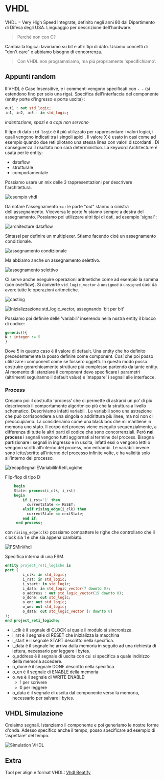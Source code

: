 # VHDL

VHDL = Very High Speed Integrate, definito negli anni 80 dal Dipartimento di Difesa degli USA. Linguaggio per descrizione dell'hardware. 

> Perché non con C? 

Cambia la logica: lavoriamo su bit e altri tipi di dato. Usiamo concetti di "don't care" e abbiamo bisogno di concorrenza. 

> Con VHDL non programmiamo, ma piú propriamente 'specifichiamo'. 

## Appunti random

Il VHDL é Case Insensitive, e i commenti vengono specificati con ```- -``` (si estendono fino per solo una riga). 
Specifica dell'interfaccia del componente (entity porte d'ingresso e porte uscita) : 

````vhdl
out1 : out std_logic;
in1, in2, in3 : in std_logic;
````

*indentazione, spazi e a capi non servono*

Il tipo di dato ```std_logic``` é il piú utilizzato per rappresentare i valori logici, i quali vengono indicati tra i singoli apici . 
Il valore X é usato in casi come ad esempio quando due reti pilotano una stessa linea con valori discordanti . Di conseguenza il risultato non sará deterministico. 
La keyword Architecture é usata per le entity: 

- dataflow 
- strutturale 
- comportamentale 

Possiamo usare un mix delle 3 rappresentazioni per descrivere l'architettura. 

![esempio vhdl](images/esempio%20vhdl.jpg)

Da notare l'assegnamento ```<=``` : le porte "_out_" stanno a sinistra dell'assegnamento. Viceversa le porte _In_ stanno sempre a destra del assegnamento. Possiamo poi utilizzare altri tipi di dati, ad esempio 'signal' :

![architecture dataflow](images/architectureDataflow.png)

Sintassi per definire un multiplexer. Stiamo facendo cioé un assegnamento condizionale. 

![assegnamento condizionale](images/assegnamento%20condizionale.png) 

Ma abbiamo anche un assegnamento selettivo. 

![assegnamento selettivo](images/assegnamento%20selettivo.png)

Ci serve anche eseguire operazioni aritmetiche come ad esempio la somma (con overflow). 
Si converte ```std_logic_vector``` a ```unsigned``` o ```unsigned``` cosí da avere tutte le operazioni aritmetiche.

![casting](images/casting.png)


![Inizializzazione std_logic_vector, assegnando 'bit per bit' ](images/inizializzazione%20std_logic_vector.png) 

Possiamo poi definire delle 'variabili' inserendo nella nostra entity il blocco di codice: 

````vhdl
generic(){
N : integer := 5 
}
````
Dove 5  in questo caso é il valore di default. Una entity che ho definito precedentemente la posso definire come component. Cosí che poi posso utilizzare i component come se fossero oggetti. In questo modo posso costruire gerarchicamente strutture piú complesse partendo da tante entity. Al momento di istanziare il component devo specificare i parametri (altrimenti seguiranno il default value) e 'mappare' i segnali alle interfacce. 

### Process

Creiamo poi il costrutto 'process'  che ci permette di astrarci un po' di più descrivendo il comportamente algoritmico più che la struttura a livello schematico. Descriviamo infatti variabili.
Le variabili sono una astrazione che può corrispondere a una singola o addirittura più linee, ma noi non ci preoccupiamo. La consideriamo come una black box che mi mantiene in memoria uno stato. Il corpo del process viene eseguito sequenzialmente, a differenza di tutte le altri parti di codice che sono concorrenziali. Però **nei process** i segnali vengono tutti aggiornati al termine del process. Bisogna partizionare i segnali in ingresso e in uscita, infatti essi o vengono letti o vengono scritti all'interno del process, non entrambi. Le variabili invece sono lette/scritte all'interno del processo infinite volte, e ha validità solo all'interno del processo. 

![recapSegnaliEVariabiliInRetiLogiche](images/recapSegnaliEVariabiliInRetiLogiche.png)

Flip-flop di tipo D:

````VHDL
    begin              
    State: process(i_clk, i_rst)
    begin
        if i_rst='1' then
          currentState <= RESET;
        elsif rising_edge(i_clk) then
          currentState <= nextState;
        end if;
     end process;
````

con ```rising_edge(clk)``` possiamo compattere le righe che controllano che il clock sia 1 e che sia appena cambiato.

![FSMinVhdl](images/FSMinVhdl.png)

Specifica interna di una FSM.

```VHDL
entity project_reti_logiche is
port (
		i_clk: in std_logic;
		i_rst: in std_logic;
		i_start: in std_logic;
		i_data: in std_logic_vector(7 downto 0);
		o_address : out std_logic_vector(15 downto 0);
		o_done: out std_logic;
		o_en: out std_logic;
		o_we: out std_logic;
		o_data: out std_logic_vector (7 downto 0)
);
end project_reti_logiche;
``` 

 - i_clk è il segnale di CLOCK al quale il modulo si sincronizza.
- i_rst è il segnale di RESET che inizializza la macchina 
- i_start è il segnale START descritto nella specifica.
- i_data è il segnale he arriva dalla memoria in seguito ad una richiesta di lettura, necessario per leggere i bytes.
- o_address è il segnale di uscita con cui si specifica a quale indirizzo della memoria accedere. 
- o_done è il segnale DONE descritto nella specifica.
- o_en è il segnale di ENABLE della memoria
- o_we è il segnale di WRITE ENABLE:
	- 1 per scrivere 
	- 0 per leggere
- o_data è il segnale di uscita dal componente verso la memoria, necessario per salvare i bytes.


## VHDL Simulazione

Creiaimo segnali. Istanziamo il componente e poi generiamo le nostre forme d'onda. Adesso specifico anche il tempo, posso specificare ad esempio di 'aspettare' del tempo. 

![Simulation VHDL](images/Simulation%20VHDL.png)

## Extra 

Tool per align e format VHDL: [Vhdl Beatify](https://g2384.github.io/VHDLFormatter)
